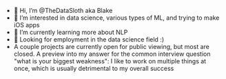 - 👋 Hi, I’m @TheDataSloth aka Blake
- 👀 I’m interested in data science, various types of ML, and trying to make iOS apps
- 🌱 I’m currently learning more about NLP
- 📡 Looking for employment in the data science field :)
- A couple projects are currently open for public viewing, but most are closed. A preview into my answer for the common interview question "what is your biggest weakness": I like to work on multiple things at once, which is usually detrimental to my overall success 
